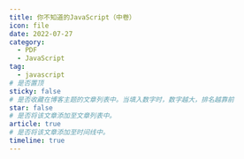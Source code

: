 ```yaml
---
title: 你不知道的JavaScript（中卷）
icon: file
date: 2022-07-27
category:
  - PDF
  - JavaScript
tag:
  - javascript
# 是否置顶
sticky: false
# 是否收藏在博客主题的文章列表中。当填入数字时，数字越大，排名越靠前
star: false
# 是否将该文章添加至文章列表中。
article: true
# 是否将该文章添加至时间线中。
timeline: true
---
```


<!-- more -->


<PDF url="https://lc-gluttony.s3.amazonaws.com/LfQUMiHwWA4l/cqg4ss7cqIhRE2LcxMgrIIM3fcGRAsQQ/%E4%BD%A0%E4%B8%8D%E7%9F%A5%E9%81%93%E7%9A%84JavaScript%EF%BC%88%E4%B8%AD%E5%8D%B7%EF%BC%89%40www.java1234.com%20.pdf"  />